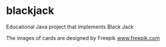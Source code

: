 # blackjack
Educational Java project  that implements Black Jack

The images of cards are designed by Freepik
<a href="http://www.freepik.com">www.freepik.com</a>
